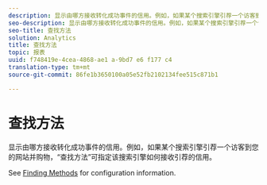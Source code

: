 ```yaml
---
description: 显示由哪方接收转化成功事件的信用。例如，如果某个搜索引擎引荐一个访客到您的网站并购物，“查找方法”可指定该搜索引擎如何接收引荐的信用。
seo-description: 显示由哪方接收转化成功事件的信用。例如，如果某个搜索引擎引荐一个访客到您的网站并购物，“查找方法”可指定该搜索引擎如何接收引荐的信用。
seo-title: 查找方法
solution: Analytics
title: 查找方法
topic: 报表
uuid: f748419e-4cea-4868-ae1 a-9bd7 e6 f177 c4
translation-type: tm+mt
source-git-commit: 86fe1b3650100a05e52fb2102134fee515c871b1

---
```



# 查找方法

显示由哪方接收转化成功事件的信用。例如，如果某个搜索引擎引荐一个访客到您的网站并购物，“查找方法”可指定该搜索引擎如何接收引荐的信用。

See [Finding Methods](/help/admin/admin/finding-methods.md) for configuration information.
